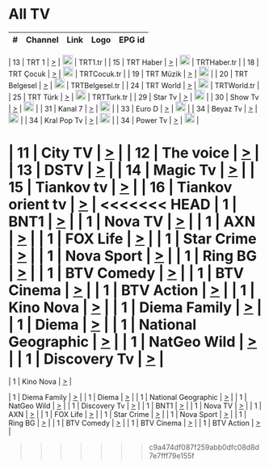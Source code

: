 <h1>All TV</h1>

| #   | Channel        | Link  | Logo | EPG id |
|:---:|:--------------:|:-----:|:----:|:------:|

| 13  | TRT 1            | [>](https://tv-trt1.medya.trt.com.tr/master.m3u8) | <img height="20" src="https://i.imgur.com/j786OLG.png"/> | TRT1.tr |
| 15  | TRT Haber        | [>](https://tv-trthaber.medya.trt.com.tr/master.m3u8) | <img height="20" src="https://i.imgur.com/OVfo8Ab.png"/> | TRTHaber.tr |
| 18  | TRT Çocuk        | [>](https://tv-trtcocuk.medya.trt.com.tr/master.m3u8) | <img height="20" src="https://i.imgur.com/QLFmD6d.png"/> | TRTCocuk.tr |
| 19  | TRT Müzik        | [>](https://tv-trtmuzik.medya.trt.com.tr/master.m3u8) | <img height="20" src="https://i.imgur.com/fIVFCEd.png"/> |
| 20  | TRT Belgesel     | [>](https://tv-trtbelgesel.medya.trt.com.tr/master.m3u8) | <img height="20" src="https://i.imgur.com/MGO87pe.png"/> | TRTBelgesel.tr |
| 24  | TRT World        | [>](https://tv-trtworld.medya.trt.com.tr/master.m3u8) | <img height="20" src="https://i.imgur.com/JEA2xpv.png"/> | TRTWorld.tr |
| 25  | TRT Türk         | [>](https://tv-trtturk.medya.trt.com.tr/master.m3u8) | <img height="20" src="https://i.imgur.com/OSTOQNw.png"/> | TRTTurk.tr |
| 29  | Star Tv   | [>](https://dogus-live.daioncdn.net/startv/startv_360p.m3u8) | <img height="20" src="https://i.imgur.com/IebUZx1.png"/> |
| 30  | Show Tv     | [>](https://ciner-live.daioncdn.net/showtv/showtv.m3u8) | <img height="20" src="https://i.imgur.com/IebUZx1.png"/> |
| 31  | Kanal 7     | [>](https://kanal7-live.daioncdn.net/kanal7/kanal7.m3u8) | <img height="20" src="https://i.imgur.com/IebUZx1.png"/> |
| 33  | Euro D    | [>](https://www.youtube.com/user/KanalD/live) | <img height="20" src="https://i.imgur.com/IebUZx1.png"/> |
| 34  | Beyaz Tv     | [>](https://beyaztv-live.daioncdn.net/beyaztv/beyaztv.m3u8) | <img height="20" src="https://i.imgur.com/IebUZx1.png"/> |
| 34  | Kral Pop Tv     | [>](https://www.youtube.com/watch?v=GuFTuKoXepw) | <img height="20" src="https://i.imgur.com/IebUZx1.png"/> |
| 34  | Power Tv     | [>](https://livetv.powerapp.com.tr/powerTV/powerhd.smil/chunklist.m3u8) | <img height="20" src="https://i.imgur.com/IebUZx1.png"/> |


| 11  | City TV | [>](https://tv.city.bg/play/tshls/citytv/index.m3u8) |
| 12  | The voice | [>](https://bss1.neterra.tv/thevoice/thevoice.m3u8) |
| 13  | DSTV | [>](http://46.249.95.140:8081/hls/data.m3u8) |
| 14  | Magic Tv | [>](https://bss1.neterra.tv/magictv/magictv.m3u8) |
| 15  | Tiankov tv | [>](https://streamer103.neterra.tv/tiankov-folk/live.m3u8) |
| 16  | Tiankov orient tv | [>](https://streamer103.neterra.tv/tiankov-orient/live.m3u8) |
<<<<<<< HEAD
| 1 | BNT1 | [>](https://ymkaya.xyz:34923/tv/bnt1/playlist.m3u8?wmsAuthSign=c2VydmVyX3RpbWU9MS82LzIwMjUgNjo0MjoxOSBQTSZoYXNoX3ZhbHVlPUk4eWFUb0ppblJ1MmplaEcwQ3hhdmc9PSZ2YWxpZG1pbnV0ZXM9NjA=) |
| 1 | Nova TV | [>](https://ymkaya.xyz:34923/tv/novatv/playlist.m3u8?wmsAuthSign=c2VydmVyX3RpbWU9MS82LzIwMjUgNjo0MjoyOSBQTSZoYXNoX3ZhbHVlPTFodTN1a2tSdVhqbjczUWM2LzFWZXc9PSZ2YWxpZG1pbnV0ZXM9NjA=) |
| 1 | AXN | [>](https://ymkaya.xyz:34923/tv/axn/playlist.m3u8?wmsAuthSign=c2VydmVyX3RpbWU9MS82LzIwMjUgNjo0MjozOSBQTSZoYXNoX3ZhbHVlPWpubTRvemE5ODB0Y0JKOWdHRkg4Qnc9PSZ2YWxpZG1pbnV0ZXM9NjA=) |
| 1 | FOX Life | [>](https://ymkaya.xyz:34923/tv/foxlife/playlist.m3u8?wmsAuthSign=c2VydmVyX3RpbWU9MS82LzIwMjUgNjo0Mjo0OSBQTSZoYXNoX3ZhbHVlPUFZeFBIc1AwS0tCMk8ramU0dXJ6elE9PSZ2YWxpZG1pbnV0ZXM9NjA=) |
| 1 | Star Crime | [>](https://ymkaya.xyz:34923/tv/foxcrime/playlist.m3u8?wmsAuthSign=c2VydmVyX3RpbWU9MS82LzIwMjUgNjo0Mjo1OSBQTSZoYXNoX3ZhbHVlPW9jZlJ5Qit5UmZrNEZvNlZlQ3d0WXc9PSZ2YWxpZG1pbnV0ZXM9NjA=) |
| 1 | Nova Sport | [>](https://ymkaya.xyz:34923/tv/novasport/playlist.m3u8?wmsAuthSign=c2VydmVyX3RpbWU9MS82LzIwMjUgNjo0MzowOSBQTSZoYXNoX3ZhbHVlPU5ka1o3WTBTMTZlYWNLem1Gd3ZWMlE9PSZ2YWxpZG1pbnV0ZXM9NjA=) |
| 1 | Ring BG | [>](https://ymkaya.xyz:34923/tv/ringbg/playlist.m3u8?wmsAuthSign=c2VydmVyX3RpbWU9MS82LzIwMjUgNjo0MzoxOSBQTSZoYXNoX3ZhbHVlPUpvUEtaeWdFMk0xM2tLVDNMWnUxVVE9PSZ2YWxpZG1pbnV0ZXM9NjA=) |
| 1 | BTV Comedy | [>](https://ymkaya.xyz:34923/tv/btvcomedy/playlist.m3u8?wmsAuthSign=c2VydmVyX3RpbWU9MS82LzIwMjUgNjo0MzoyOCBQTSZoYXNoX3ZhbHVlPVhxeTFqNlNsZ2RPMW9nYjNNak9sd0E9PSZ2YWxpZG1pbnV0ZXM9NjA=) |
| 1 | BTV Cinema | [>](https://ymkaya.xyz:34923/tv/btvcinema/playlist.m3u8?wmsAuthSign=c2VydmVyX3RpbWU9MS82LzIwMjUgNjo0Mzo0MCBQTSZoYXNoX3ZhbHVlPXFVdy9NalFiTzFUVEw5elVEaU1IR0E9PSZ2YWxpZG1pbnV0ZXM9NjA=) |
| 1 | BTV Action | [>](https://ymkaya.xyz:34923/tv/btvaction/playlist.m3u8?wmsAuthSign=c2VydmVyX3RpbWU9MS82LzIwMjUgNjo0Mzo1MCBQTSZoYXNoX3ZhbHVlPVhIbWtSMGNFOUxCeWkxN0tIMkt1dUE9PSZ2YWxpZG1pbnV0ZXM9NjA=) |
| 1 | Kino Nova | [>](https://ymkaya.xyz:34923/tv/kinonova/playlist.m3u8?wmsAuthSign=c2VydmVyX3RpbWU9MS82LzIwMjUgNjo0NDowMCBQTSZoYXNoX3ZhbHVlPU1pUTBjc2gvZjhsYjdCTFlmRGZhNEE9PSZ2YWxpZG1pbnV0ZXM9NjA=) |
| 1 | Diema Family | [>](https://ymkaya.xyz:34923/tv/diemafamily/playlist.m3u8?wmsAuthSign=c2VydmVyX3RpbWU9MS82LzIwMjUgNjo0NDowOSBQTSZoYXNoX3ZhbHVlPVU0Y3diT09YYm1nOThXVkE1MUJDU3c9PSZ2YWxpZG1pbnV0ZXM9NjA=) |
| 1 | Diema | [>](https://ymkaya.xyz:34923/tv/diema/playlist.m3u8?wmsAuthSign=c2VydmVyX3RpbWU9MS82LzIwMjUgNjo0NDoxOSBQTSZoYXNoX3ZhbHVlPUhpRGhnbW5MQ2x4M2pabkNBQVVWOVE9PSZ2YWxpZG1pbnV0ZXM9NjA=) |
| 1 | National Geographic | [>](https://ymkaya.xyz:34923/tv/natgeo/playlist.m3u8?wmsAuthSign=c2VydmVyX3RpbWU9MS82LzIwMjUgNjo0NToxNyBQTSZoYXNoX3ZhbHVlPURaVTl1L2kxa3UvbjhwVUdvMFNVZXc9PSZ2YWxpZG1pbnV0ZXM9NjA=) |
| 1 | NatGeo Wild | [>](https://ymkaya.xyz:34923/tv/natgeowild/playlist.m3u8?wmsAuthSign=c2VydmVyX3RpbWU9MS82LzIwMjUgNjo0NToyOCBQTSZoYXNoX3ZhbHVlPUFUSlNqcndlZ0FtUHBid2cwaXovY3c9PSZ2YWxpZG1pbnV0ZXM9NjA=) |
| 1 | Discovery Tv | [>](https://ymkaya.xyz:34923/tv/discovery/playlist.m3u8?wmsAuthSign=c2VydmVyX3RpbWU9MS82LzIwMjUgNjo0NTozOCBQTSZoYXNoX3ZhbHVlPTRRMlQ5MTdRRFJ3ZnJJSDNLL3lRTkE9PSZ2YWxpZG1pbnV0ZXM9NjA=) |
=======


| 1 | Kino Nova | [>](https://ymkaya.xyz:11336/tv/kinonova/playlist.m3u8?wmsAuthSign=c2VydmVyX3RpbWU9MS8yLzIwMjUgNDo0MDoyMCBBTSZoYXNoX3ZhbHVlPWlFS1FrWEtMMVRFM3l5YklUWUJQUHc9PSZ2YWxpZG1pbnV0ZXM9NjA=) |

| 1 | Diema Family | [>](https://ymkaya.xyz:11336/tv/diemafamily/playlist.m3u8?wmsAuthSign=c2VydmVyX3RpbWU9MS8yLzIwMjUgNDo0MDozMCBBTSZoYXNoX3ZhbHVlPUVUaTVKTldvZTF5WVVCM0YwL21kaXc9PSZ2YWxpZG1pbnV0ZXM9NjA=) |
| 1 | Diema | [>](https://ymkaya.xyz:11336/tv/diema/playlist.m3u8?wmsAuthSign=c2VydmVyX3RpbWU9MS8yLzIwMjUgNDo0MDo0MCBBTSZoYXNoX3ZhbHVlPVlYMWVJT2NuUjNpUTBsaytEUFFOS2c9PSZ2YWxpZG1pbnV0ZXM9NjA=) |
| 1 | National Geographic | [>](https://ymkaya.xyz:11336/tv/natgeo/playlist.m3u8?wmsAuthSign=c2VydmVyX3RpbWU9MS8yLzIwMjUgNDo0MTo0MSBBTSZoYXNoX3ZhbHVlPTJQTlVmcG5nYWx0M013eUhGRGxnd0E9PSZ2YWxpZG1pbnV0ZXM9NjA=) |
| 1 | NatGeo Wild | [>](https://ymkaya.xyz:11336/tv/natgeowild/playlist.m3u8?wmsAuthSign=c2VydmVyX3RpbWU9MS8yLzIwMjUgNDo0MTo1MSBBTSZoYXNoX3ZhbHVlPVl1OXZaTTliN0hGWEN3eDBYd1duNkE9PSZ2YWxpZG1pbnV0ZXM9NjA=) |
| 1 | Discovery Tv | [>](https://ymkaya.xyz:11336/tv/discovery/playlist.m3u8?wmsAuthSign=c2VydmVyX3RpbWU9MS8yLzIwMjUgNDo0MjowMSBBTSZoYXNoX3ZhbHVlPWtBQmdLNlY2RmQwWElzMVYzSDJyVkE9PSZ2YWxpZG1pbnV0ZXM9NjA=) |
| 1 | BNT1 | [>](https://ymkaya.xyz:11336/tv/bnt1/playlist.m3u8?wmsAuthSign=c2VydmVyX3RpbWU9MS8yLzIwMjUgNDozODozOCBBTSZoYXNoX3ZhbHVlPVVrMVlRQXpJWlhYeUh6ZFVpSC9NMUE9PSZ2YWxpZG1pbnV0ZXM9NjA=) |
| 1 | Nova TV | [>](https://ymkaya.xyz:11336/tv/novatv/playlist.m3u8?wmsAuthSign=c2VydmVyX3RpbWU9MS8yLzIwMjUgNDozODo0OCBBTSZoYXNoX3ZhbHVlPUVxQjh1a0ZzYkVGZU8zZDFGTzdreVE9PSZ2YWxpZG1pbnV0ZXM9NjA=) |
| 1 | AXN | [>](https://ymkaya.xyz:11336/tv/axn/playlist.m3u8?wmsAuthSign=c2VydmVyX3RpbWU9MS8yLzIwMjUgNDozODo1OCBBTSZoYXNoX3ZhbHVlPUpkWStGY1hkNXhaOVpPZ0thQ0FZL3c9PSZ2YWxpZG1pbnV0ZXM9NjA=) |
| 1 | FOX Life | [>](https://ymkaya.xyz:11336/tv/foxlife/playlist.m3u8?wmsAuthSign=c2VydmVyX3RpbWU9MS8yLzIwMjUgNDozOToxMCBBTSZoYXNoX3ZhbHVlPWt1ZDc1T3AzYlZDTjJnSy9TU0xJZlE9PSZ2YWxpZG1pbnV0ZXM9NjA=) |
| 1 | Star Crime | [>](https://ymkaya.xyz:11336/tv/foxcrime/playlist.m3u8?wmsAuthSign=c2VydmVyX3RpbWU9MS8yLzIwMjUgNDozOToyMCBBTSZoYXNoX3ZhbHVlPXIwVU45Nm9FR1l2enNkTG9TanBxbmc9PSZ2YWxpZG1pbnV0ZXM9NjA=) |
| 1 | Nova Sport | [>](https://ymkaya.xyz:11336/tv/novasport/playlist.m3u8?wmsAuthSign=c2VydmVyX3RpbWU9MS8yLzIwMjUgNDozOTozMCBBTSZoYXNoX3ZhbHVlPXlSZ0UxazVaM0xhSmc0NmR4T0c1T2c9PSZ2YWxpZG1pbnV0ZXM9NjA=) |
| 1 | Ring BG | [>](https://ymkaya.xyz:11336/tv/ringbg/playlist.m3u8?wmsAuthSign=c2VydmVyX3RpbWU9MS8yLzIwMjUgNDozOTo0MCBBTSZoYXNoX3ZhbHVlPTR4aUlFNHVUYWN4enY1WkVuOFZma2c9PSZ2YWxpZG1pbnV0ZXM9NjA=) |
| 1 | BTV Comedy | [>](https://ymkaya.xyz:11336/tv/btvcomedy/playlist.m3u8?wmsAuthSign=c2VydmVyX3RpbWU9MS8yLzIwMjUgNDozOTo1MCBBTSZoYXNoX3ZhbHVlPUtrMTJ2RHNTTUU1RFp1ZkVOdXFSK3c9PSZ2YWxpZG1pbnV0ZXM9NjA=) |
| 1 | BTV Cinema | [>](https://ymkaya.xyz:11336/tv/btvcinema/playlist.m3u8?wmsAuthSign=c2VydmVyX3RpbWU9MS8yLzIwMjUgNDozOTo1OSBBTSZoYXNoX3ZhbHVlPTZWcU9FZW56cG1NM1lrYy8xNE5NeHc9PSZ2YWxpZG1pbnV0ZXM9NjA=) |
| 1 | BTV Action | [>](https://ymkaya.xyz:11336/tv/btvaction/playlist.m3u8?wmsAuthSign=c2VydmVyX3RpbWU9MS8yLzIwMjUgNDo0MDoxMCBBTSZoYXNoX3ZhbHVlPUlDd0ErRkZVWThyMVZwR3c2REdGZ3c9PSZ2YWxpZG1pbnV0ZXM9NjA=) |
>>>>>>> c9a474df087f259abb0dfc08d8d7e7fff79e155f
